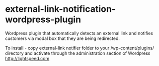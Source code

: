 external-link-notification-wordpress-plugin
===========================================

Wordpress plugin that automatically detects an external link and notifies customers via modal box that they are being redirected.

To install - copy external-link notifier folder to your /wp-content/plugins/ directory and activate through the administration section of Wordpress
http://lightspeed.com
